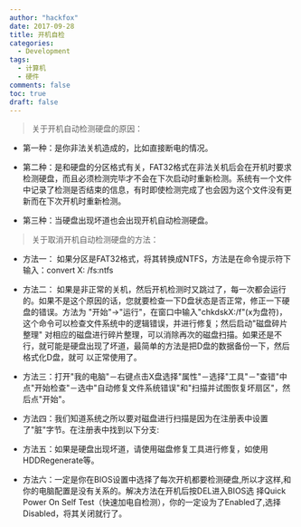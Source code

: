 ```yaml
---
author: "hackfox"
date: 2017-09-28
title: 开机自检
categories:
  - Development
tags:
  - 计算机
  - 硬件
comments: false
toc: true
draft: false
---
```


> 关于开机自动检测硬盘的原因：

- 第一种：是你非法关机造成的，比如直接断电的情况。

- 第二种：是和硬盘的分区格式有关，FAT32格式在非法关机后会在开机时要求检测硬盘，而且必须检测完毕才不会在下次启动时重新检测。系统有一个文件中记录了检测是否结束的信息，有时即使检测完成了也会因为这个文件没有更新而在下次开机时重新检测。

- 第三种：当硬盘出现坏道也会出现开机自动检测硬盘。

> 关于取消开机自动检测硬盘的方法：

- 方法一： 如果分区是FAT32格式，将其转换成NTFS，方法是在命令提示符下输入：convert X: /fs:ntfs

- 方法二： 如果是非正常的关机，然后开机检测时又跳过了，每一次都会运行的。如果不是这个原因的话，您就要检查一下D盘状态是否正常，修正一下硬盘的错误。方法为 "开始"→"运行"，在窗口中输入"chkdskX:/f"(x为盘符)，这个命令可以检查文件系统中的逻辑错误，并进行修复；然后启动"磁盘碎片整理" 对相应的磁盘进行碎片整理，可以消除再次的磁盘扫描。如果还是不行，就可能是硬盘出现了坏道，最简单的方法是把D盘的数据备份一下，然后格式化D盘，就可 以正常使用了。

- 方法三：打开"我的电脑"－右键点击X盘选择"属性"－选择"工具"－"查错"中点"开始检查"－选中"自动修复文件系统错误"和"扫描并试图恢复坏扇区"，然后点"开始"。

- 方法四：我们知道系统之所以要对磁盘进行扫描是因为在注册表中设置了"脏"字节。在注册表中找到以下分支:

- 方法五：如果是硬盘出现坏道，请使用磁盘修复工具进行修复，如使用HDDRegenerate等。

- 方法六：一定是你在BIOS设置中选择了每次开机都要检测硬盘,所以才这样,和你的电脑配置是没有关系的。解决方法在开机后按DEL进入BIOS选 择Quick Power On Self Test（快速加电自检测），你的一定设为了Enabled了,选择Disabled，将其关闭就行了。

